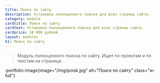 ```yaml
---
title: Поиск по сайту
description: Установка полноценного поиска для всех страниц сайта.
category: module
cardtitle: Поиск по сайту
cardtext: Установка полноценного поиска для всех страниц сайта.
cardprice: 10 000 рублей
layout: modules
h1: Поиск по сайту
---
```



>Модуль полноценного поиска по сайту. Ищет по проектам и по текстам на странице.

:portfolio-image{image="/img/poisk.jpg" alt="Поиск по сайту" class="w-full"}
